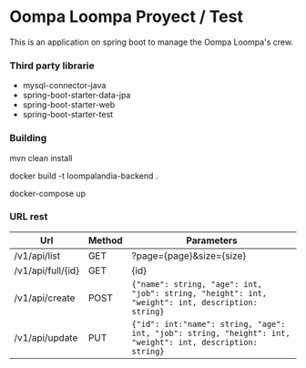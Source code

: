 # Oompa Loompa Proyect / Test
This is an application on spring boot to manage the ​Oompa Loompa's crew.

### Third party librarie

 - mysql-connector-java
 - spring-boot-starter-data-jpa
 - spring-boot-starter-web
 - spring-boot-starter-test
  
### Building

mvn clean install

docker build -t loompalandia-backend .

docker-compose up

### URL rest
                    
| Url      | Method | Parameters | 
| ------ | ------ | ------ |
| /v1/api/list  | GET |  ?page={page}&size={size} |
| /v1/api/full/{id}     |   GET  | {id} |
| /v1/api/create      |    POST |  ```{"name": string, "age": int, "job": string, "height": int, "weight": int, description: string}``` |
| /v1/api/update      |    PUT |  ```{"id": int:"name": string, "age": int, "job": string, "height": int, "weight": int, description: string}``` |